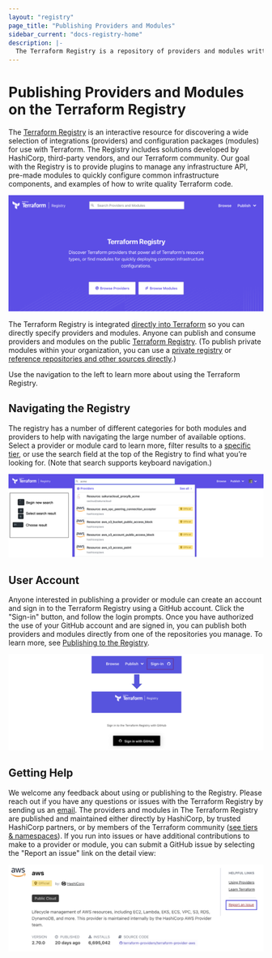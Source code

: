 ```yaml
---
layout: "registry"
page_title: "Publishing Providers and Modules"
sidebar_current: "docs-registry-home"
description: |-
  The Terraform Registry is a repository of providers and modules written by the Terraform community.
---
```


# Publishing Providers and Modules on the Terraform Registry

The [Terraform Registry](https://registry.terraform.io) is an interactive resource for discovering a wide selection of integrations (providers) and configuration packages (modules) for use with Terraform. The Registry includes solutions developed by HashiCorp, third-party vendors, and our Terraform community. Our goal with the Registry is to provide plugins to manage any infrastructure API, pre-made modules to quickly configure common infrastructure components, and examples of how to write quality Terraform code.

![screenshot: terraform registry landing page](./images/registry1.png)

The Terraform Registry is integrated [directly into Terraform](/docs/language/providers/requirements.html) so you can directly specify providers and modules. Anyone can publish and consume providers and modules on the public [Terraform Registry](https://registry.terraform.io). (To publish private modules within your organization, you can use a [private registry](/docs/registry/private.html) or [reference repositories and other sources directly](/docs/language/modules/sources.html).)

Use the navigation to the left to learn more about using the Terraform Registry.

## Navigating the Registry

The registry has a number of different categories for both modules and providers to help with navigating the large number of available options. Select a provider or module card to learn more, filter results to a [specific tier](./providers/index.html#provider-tiers-amp-namespaces), or use the search field at the top of the Registry to find what you’re looking for. (Note that search supports keyboard navigation.)

![screenshot: terraform registry browse](./images/registry2.png)

## User Account

Anyone interested in publishing a provider or module can create an account and sign in to the Terraform Registry using a GitHub account. Click the "Sign-in" button, and follow the login prompts. Once you have authorized the use of your GitHub account and are signed in, you can publish both providers and modules directly from one of the repositories you manage. To learn more, see [Publishing to the Registry](/docs/registry/providers/publishing.html).

![screenshot: terraform registry sign in](./images/user-account.png)

## Getting Help

We welcome any feedback about using or publishing to the Registry. Please reach out if you have any questions or issues with the Terraform Registry by sending us an [email](mailto:terraform-registry-beta@hashicorp.com). The providers and modules in The Terraform Registry are published and maintained either directly by HashiCorp, by trusted HashiCorp partners, or by members of the Terraform community ([see tiers & namespaces](./providers/index.html#provider-tiers-amp-namespaces)). If you run into issues or have additional contributions to make to a provider or module, you can submit a GitHub issue by selecting the "Report an issue" link on the detail view:

![Provider report issue link](./images/registry-issue.png)
